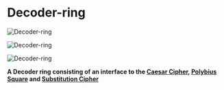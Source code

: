 # Decoder-ring

![Decoder-ring](https://imgur.com/a/gpTJrDb "Caesar Shift")

![Decoder-ring](https://imgur.com/a/2Te9qXv "Polybius Square")

![Decoder-ring](https://imgur.com/a/TKdvGTk "Substitution Cipher")

**A Decoder ring consisting of an interface to the [Caesar Cipher](https://en.wikipedia.org/wiki/Caesar_cipher), [Polybius Square](https://en.wikipedia.org/wiki/Polybius_square) and [Substitution Cipher](https://en.wikipedia.org/wiki/Substitution_cipher)**
